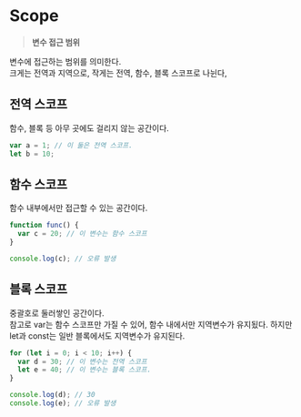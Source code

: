 # Scope

> **변수 접근 범위**

변수에 접근하는 범위를 의미한다.  
크게는 전역과 지역으로, 작게는 전역, 함수, 블록 스코프로 나뉜다,

## 전역 스코프

함수, 블록 등 아무 곳에도 걸리지 않는 공간이다.

```js
var a = 1; // 이 둘은 전역 스코프.
let b = 10;
```

## 함수 스코프

함수 내부에서만 접근할 수 있는 공간이다.

```js
function func() {
  var c = 20; // 이 변수는 함수 스코프
}

console.log(c); // 오류 발생
```

## 블록 스코프

중괄호로 둘러쌓인 공간이다.  
 참고로 var는 함수 스코프만 가질 수 있어, 함수 내에서만 지역변수가 유지됬다.
하지만 let과 const는 일반 블록에서도 지역변수가 유지된다.

```js
for (let i = 0; i < 10; i++) {
  var d = 30; // 이 변수는 전역 스코프
  let e = 40; // 이 변수는 블록 스코프.
}

console.log(d); // 30
console.log(e); // 오류 발생
```
